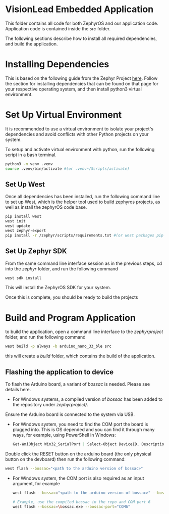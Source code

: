 # VisionLead Embedded Application

This folder contains all code for both ZephyrOS and our application code. Application code is contained inside the *src* folder.

The following sections describe how to install all required dependencies, and build the application.

# Installing Dependencies

This is based on the following guide from the Zephyr Project [here](https://docs.zephyrproject.org/latest/develop/getting_started/index.html#).
Follow the section for installing dependencies that can be found on that page for your respective operating system, and then install python3 virtual environment.

# Set Up Virtual Environment
It is recommended to use a virtual environment to isolate your project's dependencies and avoid conflicts with other Python projects on your system.

To setup and activate virtual environment with python, run the following script in a bash terminal.

```sh
python3 -m venv .venv 
source .venv/bin/activate #(or .venv~/Scripts/activate)
```

## Set Up West
Once all dependencies has been installed, run the following command line to set up West, which is the helper tool used to build zephyros projects, as well as install the zephyrOS code base.

```sh
pip install west
west init 
west update 
west zephyr-export
pip install -r /zephyr/scripts/requirements.txt #(or west packages pip --install)
```

## Set Up Zephyr SDK

From the same command line interface session as in the previous steps, cd into the *zephyr* folder, and run the following command

```sh
west sdk install
```

This will install the ZephyrOS SDK for your system. 

Once this is complete, you should be ready to build the projects

# Build and Program Application

to build the application, open a command line interface  to the *zephyrproject* folder, and run the following command

```sh
west build -p always -b arduino_nano_33_ble src
```

this will create a *build* folder, which contains the build of the application. 

## Flashing the application to device

To flash the Arduino board, a variant of *bossac* is needed. Please see details here.

  - For Windows systems, a compiled version of *bossac* has been added to the repository under *zephyrproject/*.

Ensure the Arduino board is connected to the system via USB.

 - For Windows system, you need to find the COM port the board is plugged into. This is OS depended and you can find it through many ways, for example, using PowerShell in Windows:

    ```sh
    Get-WmiObject Win32_SerialPort | Select-Object DeviceID, Description
    ```

Double click the RESET button on the arduino board (the only physical button on the devboard) then run the following command:

```sh
west flash --bossac="<path to the arduino version of bossac>"
```
  - For Windows system, the COM port is also required as an input   argument, for example
    ```sh
    west flash --bossac="<path to the arduino version of bossac>" --bossac-port="<COM port>"
    
    # Example, use the compiled bossac in the repo and COM port 6
    west flash --bossac=\bossac.exe --bossac-port="COM6"
    ```
